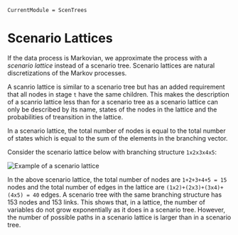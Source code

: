 ```@meta
CurrentModule = ScenTrees
```

# Scenario Lattices

If the data process is Markovian, we approximate the process with a _scenario lattice_ instead of a scenario tree. Scenario lattices are natural discretizations of the Markov processes.

A scanrio lattice is similar to a scenario tree but has an added requirement that all nodes in stage `t` have the same children. This makes the description of a scanrio lattice less than for a scenario tree as a scenario lattice can only be described by its name, states of the nodes in the lattice and the probabilities of treansition in the lattice. 

In a scenario lattice, the total number of nodes is equal to the total number of states which is equal to the sum of the elements in the branching vector.


Consider the scenario lattice below with branching structure `1x2x3x4x5`:

![Example of a scenario lattice](../assets/ExampleLattice2.png)

In the above scenario lattice, the total number of nodes are `1+2+3+4+5 = 15` nodes and the total number of edges in the lattice are `(1x2)+(2x3)+(3x4)+(4x5) = 40` edges. A scenario tree with the same branching structure has 153 nodes and 153 links. This shows that, in a lattice, the number of variables do not grow exponentially as it does in a scenario tree. However, the number of possible paths in a scenario lattice is larger than in a scenario tree.
